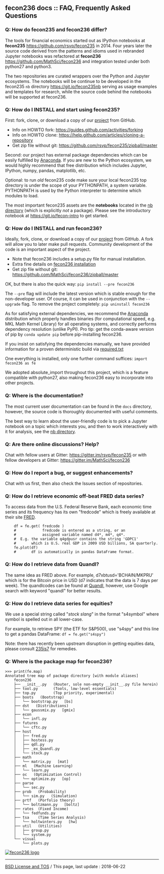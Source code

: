 ## fecon236 docs :: FAQ, Frequently Asked Questions


### Q: How do fecon235 and fecon236 differ?

The tools for financial economics started out as IPython notebooks
at **fecon235** https://github.com/rsvp/fecon235 in 2014.
Four years later the source code derived from the patterns and idioms
used in rebranded Jupyter notebooks was refactored at **fecon236**
https://github.com/MathSci/fecon236 and integration tested under
both python27 and python3.

The two repositories are curated wrappers over the Python and Jupyter
ecosystems. The notebooks will be continue to be developed in the
fecon235 `nb` directory https://git.io/fecon235nb
serving as usage examples and templates for research, while
the source code behind the notebooks will be supported at fecon236.


### Q: How do I INSTALL and start using fecon235?

First: fork, clone, or download a copy of our [project][fecon235] from GitHub.

- Info on HOWTO fork: https://guides.github.com/activities/forking
- Info on HOWTO clone: https://help.github.com/articles/cloning-a-repository
- Get zip file without git: https://github.com/rsvp/fecon235/zipball/master

Second: our project has external package dependencies which can be
easily fulfilled by [Anaconda]. If you are new to the Python ecosystem,
we would highly recommend that free distribution which includes Jupyter,
IPython, numpy, pandas, matplotlib, etc.

Optional: to run *old* fecon235 code make sure your local fecon235
top directory is under the scope of your PYTHONPATH, a system variable.
PYTHONPATH is used by the Python interpreter to determine which
modules to load.

The most important fecon235 assets are the **notebooks** located in the
[nb directory][235nb] (which is explicitly *not* a package).
Please see the introductory notebook at https://git.io/fecon-intro
to get started.


### Q: How do I INSTALL and run fecon236?

Ideally, fork, clone, or download a copy of our [project][fecon236]
from GitHub. A fork will allow you to later make pull requests.
Community development of the code is an important aspect of the project.

- Note that fecon236 includes a setup.py file for manual installation.
- Extra fine details on [fecon236 installation][236inst]
- Get zip file without git: https://github.com/MathSci/fecon236/zipball/master

OK, but there is also the quick way: `pip install --pre fecon236`

The `--pre` flag will include the latest version which is stable enough
for the non-developer user.  Of course, it can be used in conjunction
with the `--upgrade` flag.
To remove the project completely: `pip uninstall fecon236`

As for satisfying external dependencies, we recommend the [Anaconda]
distribution which properly handles binaries (for computational speed,
e.g. MKL Math Kernel Library) for all operating systems,
and correctly performs dependency resolution (unlike PyPI).
Pro tip: get the conda-aware version of pip by `conda update pip`
before pip-installing fecon236.

If you insist on satisfying the dependencies manually,
we have provided information for a proven deterministic build
via [required.txt][236req]

One everything is installed, only one further command suffices:
`import fecon236 as fe`

We adopted absolute\_import throughout this project,
which is a feature compatible with python27,
also making fecon236 easy to incorporate into other projects.


### Q: Where is the documentation?

The most current user documentation can be found in the `docs` directory, 
however, the source code is thoroughly documented with useful comments.

The best way to learn about the user-friendly code is to pick a Jupyter
notebook on a topic which interests you, and then to work interactively with
it for analysis, see the [nb directory][235nb].


### Q: Are there online discussions? Help?

Chat with fellow users at Gitter: https://gitter.im/rsvp/fecon235
or with fellow developers at Gitter: https://gitter.im/MathSci/fecon236


### Q: How do I report a bug, or suggest enhancements?

Chat with us first, then also check the Issues section of repositories.


### Q: How do I retrieve economic off-beat FRED data series?

To access data from the U.S. Federal Reserve Bank, each economic time series
and its frequency has its own "fredcode" which is freely available at their
site [FRED].

```
    df = fe.get( fredcode )
    #            fredcode is entered as a string, or an
    #            assigned variable named d4*, m4*, q4*.
    #  E.g. the variable q4gdpusr contains the string 'GDPC1'
    #       which is U.S. real GDP in 2009 USD billions, SA quarterly.
    fe.plot(df)
    #       df is automatically in pandas DataFrame format.
```


### Q: How do I retrieve data from Quandl?

The same idea as FRED above. For example, d7xbtusd='BCHAIN/MKPRU' which
is for the Bitcoin price in USD (d7 indicates that the data is 7 days 
per week). The quandlcodes can be found at [Quandl], however,
use Google search with keyword "quandl" for better results.


### Q: How do I retrieve data series for equities?

We use a special string called "*stock slang*" in the format "s4symbol"
where symbol is spelled out in all lower-case.

For example, to retrieve SPY (the ETF for S&P500), use "s4spy"
and this line to get a pandas DataFrame: `df = fe.get("s4spy")`
 
Note: there has recently been upstream disruption in getting
equities data, please consult [235is7] for remedies.


### Q: Where is the package map for fecon236?

```
>>> print(fe.map)
Annotated tree map of package directory [with module aliases]
    fecon236
    ├── __init__.py   (Router, sole non-empty __init__.py file herein)
    ├── tool.py       (Tools, low-level essentials)
    ├── top.py        (Top priority, experimental)
    ├── boots   (Bootstrap)
    │   └── bootstrap.py   [bs]
    ├── dst   (Distributions)
    │   └── gaussmix.py   [gmix]
    ├── econ
    │   └── infl.py
    ├── futures
    │   └── cftc.py
    ├── host
    │   ├── fred.py
    │   ├── hostess.py
    │   ├── qdl.py
    │   ├── _ex_Quandl.py
    │   └── stock.py
    ├── math
    │   └── matrix.py   [mat]
    ├── ml   (Machine Learning)
    │   └── learn.py
    ├── oc   (Optimization Control)
    │   └── optimize.py   [op]
    ├── parse
    │   └── sec.py
    ├── prob   (Probability)
    │   └── sim.py   (Simulation)
    ├── prtf   (Porfolio theory)
    │   └── boltzmann.py   [boltz]
    ├── rates  (Fixed Income)
    │   └── fedfunds.py
    ├── tsa    (Time Series Analysis)
    │   └── holtwinters.py   [hw]
    ├── util   (Utilities)
    │   ├── group.py
    │   └── system.py
    └── visual
        └── plots.py
```

[![fecon236 logo](https://git.io/fecon236-px200.png)](https://github.com/MathSci/fecon236)

---

[BSD License and TOS][236li] / This page, last update : 2018-06-22

[rsvp]: https://rsvp.github.com "Adriano, lead developer"
[MathSci]: https://github.com/MathSci "Mathematical Sciences Group"
[Gitter]: https://gitter.im/MathSci/fecon236 "MathSci at Gitter"
[235is7]: https://github.com/rsvp/fecon235/issues/7 "Disruption equities data"
[235is9]: https://github.com/rsvp/fecon235/issues/9 "Moving to Python 3"
[235nb]: https://git.io/fecon235nb "fecon235 nb directory"
[feconnb]: https://git.io/fecon-intro "fecon README notebook"
[fecon235]: https://github.com/rsvp/fecon235 "fecon235 repository"
[fecon236]: https://github.com/MathSci/fecon236 "fecon236 repository"
[CHANGELOG]: https://git.io/236log "fecon236 Change Log"
[236docs]: https://github.com/MathSci/fecon236/tree/develop/docs "fecon236 Documentation"
[236li]: https://git.io/236li "fecon236 BSD License and TOS"
[236inst]: https://git.io/236inst "fecon236 installation"
[236req]: https://git.io/236req "fecon236 require.txt"
[236is]: https://git.io/236is "fecon236 issues"
[FRED]: https://fred.stlouisfed.org "Federal Reserve Economics Data"
[Quandl]: https://www.quandl.com "Quandl data"
[Anaconda]: https://www.anaconda.com/download "Anaconda Python distribution"
[Travis]: https://travis-ci.org/MathSci/fecon236 "fecon236 at Travis CI"
[PyPI]: https://pypi.org/project/fecon236 "fecon236 at PyPI"

